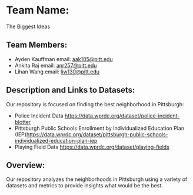 # Team Name: 

The Biggest Ideas

## Team Members:

- Ayden Kauffman email: aak105@pitt.edu
- Ankita Raj email: anr257@pitt.edu
- Lihan Wang email: liw130@pitt.edu


## Description and Links to Datasets:

Our repository is focused on finding the best neighborhood in Pittsburgh:

- Police Incident Data https://data.wprdc.org/dataset/police-incident-blotter
- Pittsburgh Public Schools Enrollment by Individualized Education Plan (IEP)https://data.wprdc.org/dataset/pittsburgh-public-schools-individualized-education-plan-iep
- Playing Field Data https://data.wprdc.org/dataset/playing-fields



## Overview:

Our repository analyzes the neighborhoods in Pittsburgh using a variety of datasets and metrics to provide insights what would be the best.
